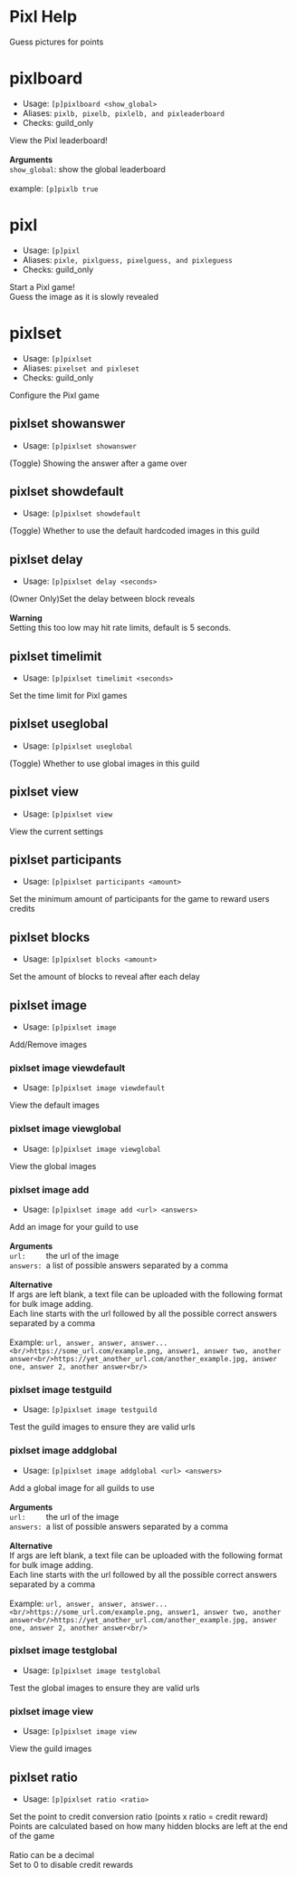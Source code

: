 # Pixl Help

Guess pictures for points

# pixlboard

- Usage: `[p]pixlboard <show_global>`
- Aliases: `pixlb, pixelb, pixlelb, and pixleaderboard`
- Checks: guild_only

View the Pixl leaderboard!<br/><br/>**Arguments**<br/>`show_global`: show the global leaderboard<br/><br/>
example: `[p]pixlb true`

# pixl

- Usage: `[p]pixl`
- Aliases: `pixle, pixlguess, pixelguess, and pixleguess`
- Checks: guild_only

Start a Pixl game!<br/>Guess the image as it is slowly revealed

# pixlset

- Usage: `[p]pixlset`
- Aliases: `pixelset and pixleset`
- Checks: guild_only

Configure the Pixl game

## pixlset showanswer

- Usage: `[p]pixlset showanswer`

(Toggle) Showing the answer after a game over

## pixlset showdefault

- Usage: `[p]pixlset showdefault`

(Toggle) Whether to use the default hardcoded images in this guild

## pixlset delay

- Usage: `[p]pixlset delay <seconds>`

(Owner Only)Set the delay between block reveals<br/><br/>**Warning**<br/>Setting this too low may hit rate limits,
default is 5 seconds.

## pixlset timelimit

- Usage: `[p]pixlset timelimit <seconds>`

Set the time limit for Pixl games

## pixlset useglobal

- Usage: `[p]pixlset useglobal`

(Toggle) Whether to use global images in this guild

## pixlset view

- Usage: `[p]pixlset view`

View the current settings

## pixlset participants

- Usage: `[p]pixlset participants <amount>`

Set the minimum amount of participants for the game to reward users credits

## pixlset blocks

- Usage: `[p]pixlset blocks <amount>`

Set the amount of blocks to reveal after each delay

## pixlset image

- Usage: `[p]pixlset image`

Add/Remove images

### pixlset image viewdefault

- Usage: `[p]pixlset image viewdefault`

View the default images

### pixlset image viewglobal

- Usage: `[p]pixlset image viewglobal`

View the global images

### pixlset image add

- Usage: `[p]pixlset image add <url> <answers>`

Add an image for your guild to use<br/><br/>**Arguments**<br/>`url:     `the url of the image<br/>`answers: `a list of
possible answers separated by a comma<br/><br/>**Alternative**<br/>If args are left blank, a text file can be uploaded
with the following format for bulk image adding.<br/>Each line starts with the url followed by all the possible correct
answers separated by a comma<br/><br/>
Example: `url, answer, answer, answer...`<br/>```<br/>https://some_url.com/example.png, answer1, answer two, another answer<br/>https://yet_another_url.com/another_example.jpg, answer one, answer 2, another answer<br/>```

### pixlset image testguild

- Usage: `[p]pixlset image testguild`

Test the guild images to ensure they are valid urls

### pixlset image addglobal

- Usage: `[p]pixlset image addglobal <url> <answers>`

Add a global image for all guilds to use<br/><br/>**Arguments**<br/>`url:     `the url of the image<br/>`answers: `a
list of possible answers separated by a comma<br/><br/>**Alternative**<br/>If args are left blank, a text file can be
uploaded with the following format for bulk image adding.<br/>Each line starts with the url followed by all the possible
correct answers separated by a comma<br/><br/>
Example: `url, answer, answer, answer...`<br/>```<br/>https://some_url.com/example.png, answer1, answer two, another answer<br/>https://yet_another_url.com/another_example.jpg, answer one, answer 2, another answer<br/>```

### pixlset image testglobal

- Usage: `[p]pixlset image testglobal`

Test the global images to ensure they are valid urls

### pixlset image view

- Usage: `[p]pixlset image view`

View the guild images

## pixlset ratio

- Usage: `[p]pixlset ratio <ratio>`

Set the point to credit conversion ratio (points x ratio = credit reward)<br/>Points are calculated based on how many
hidden blocks are left at the end of the game<br/><br/>Ratio can be a decimal<br/>Set to 0 to disable credit rewards
